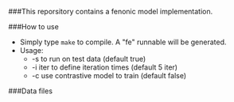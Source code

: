 ###This reporsitory contains a fenonic model implementation.

###How to use
- Simply type ``make`` to compile. A "fe" runnable will be generated.
- Usage:
  - -s  to run on test data (default true)
  - -i  iter to define iteration times (default 5 iter)
  - -c  use contrastive model to train (default false)

###Data files

